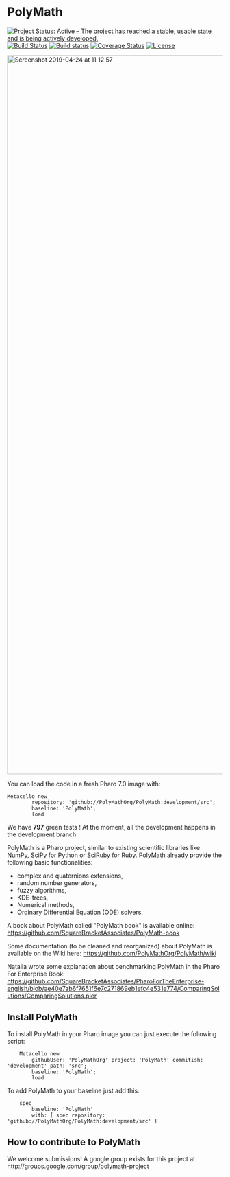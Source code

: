 # PolyMath

[![Project Status: Active – The project has reached a stable, usable state and is being actively developed.](http://www.repostatus.org/badges/latest/active.svg)](http://www.repostatus.org/#active)
[![Build Status](https://travis-ci.org/PolyMathOrg/PolyMath.svg?branch=master)](https://travis-ci.org/PolyMathOrg/PolyMath)
[![Build status](https://ci.appveyor.com/api/projects/status/3tvarh2xi22max8h?svg=true)](https://ci.appveyor.com/project/SergeStinckwich/polymath-88bea)
[![Coverage Status](https://coveralls.io/repos/github/PolyMathOrg/PolyMath/badge.svg)](https://coveralls.io/github/PolyMathOrg/PolyMath)
[![License](https://img.shields.io/badge/license-MIT-blue.svg)](https://raw.githubusercontent.com/PolyMathOrg/PolyMath/master/LICENSE)

<img width="1675" alt="Screenshot 2019-04-24 at 11 12 57" src="https://user-images.githubusercontent.com/327334/56652094-66eb7780-6682-11e9-9753-101be18df67c.png">

You can load the code in a fresh Pharo 7.0 image with:

```Smalltalk
Metacello new
        repository: 'github://PolyMathOrg/PolyMath:development/src';
        baseline: 'PolyMath';
        load
```

We have **797** green tests ! At the moment, all the development happens in the development branch.

PolyMath is a Pharo project, similar to existing scientific libraries like NumPy, SciPy for Python or SciRuby for Ruby. PolyMath already provide the following basic functionalities:
- complex and quaternions extensions,
- random number generators,
- fuzzy algorithms,
- KDE-trees,
- Numerical methods,
- Ordinary Differential Equation (ODE) solvers.

A book about PolyMath called "PolyMath book" is available online: https://github.com/SquareBracketAssociates/PolyMath-book

Some documentation (to be cleaned and reorganized) about PolyMath is available on the Wiki here: 
https://github.com/PolyMathOrg/PolyMath/wiki

Natalia wrote some explanation about benchmarking PolyMath in the Pharo For Enterprise Book: https://github.com/SquareBracketAssociates/PharoForTheEnterprise-english/blob/ae40e7ab6f7651f6e7c271869eb1efc4e531e774/ComparingSolutions/ComparingSolutions.pier

## Install PolyMath

To install PolyMath in your Pharo image you can just execute the following script:

```Smalltalk
    Metacello new
        githubUser: 'PolyMathOrg' project: 'PolyMath' commitish: 'development' path: 'src';
        baseline: 'PolyMath';
        load
```

To add PolyMath to your baseline just add this:

```Smalltalk
    spec
    	baseline: 'PolyMath'
    	with: [ spec repository: 'github://PolyMathOrg/PolyMath:development/src' ]
```


## How to contribute to PolyMath

We welcome submissions! A google group exists for this project at http://groups.google.com/group/polymath-project
